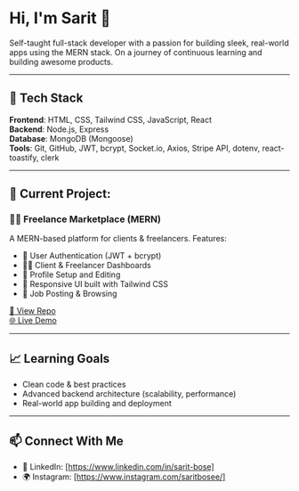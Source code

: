 # Hi, I'm Sarit 👋

Self-taught full-stack developer with a passion for building sleek, real-world apps using the MERN stack. On a journey of continuous learning and building awesome products.

---

## 🔧 Tech Stack
**Frontend**: HTML, CSS, Tailwind CSS, JavaScript, React  
**Backend**: Node.js, Express  
**Database**: MongoDB (Mongoose)  
**Tools**: Git, GitHub, JWT, bcrypt, Socket.io, Axios, Stripe API, dotenv, react-toastify, clerk

---

## 🚀 Current Project:
### 🧑‍💼 Freelance Marketplace (MERN)
A MERN-based platform for clients & freelancers. 
Features:
- 🔐 User Authentication (JWT + bcrypt)
- 🧑‍🎨 Client & Freelancer Dashboards
- 📝 Profile Setup and Editing
- 🎨 Responsive UI built with Tailwind CSS
- 📂 Job Posting & Browsing

[🔗 View Repo](https://github.com/saritbose/Craftsy.git)  
[🌐 Live Demo](https://craftsy.vercel.app/)

---

## 📈 Learning Goals
- Clean code & best practices
- Advanced backend architecture (scalability, performance)
- Real-world app building and deployment

---

## 📫 Connect With Me
- 💼 LinkedIn: [https://www.linkedin.com/in/sarit-bose]
- 🌍 Instagram: [https://www.instagram.com/saritbosee/]
